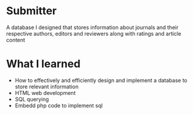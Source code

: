 # Submitter
A database I designed that stores information about journals and their respective authors, editors and reviewers along with ratings and article content

# What I learned
- How to effectively and efficiently design and implement a database to store relevant information
- HTML web development
- SQL querying
- Embedd php code to implement sql
